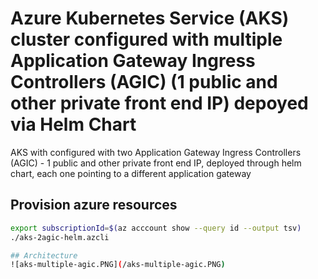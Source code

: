 # Azure Kubernetes Service (AKS) cluster configured with multiple Application Gateway Ingress Controllers (AGIC) (1 public and other private front end IP) depoyed via Helm Chart
AKS with configured with two Application Gateway Ingress Controllers (AGIC) - 1 public and other private front end IP, deployed through helm chart, each one pointing to a different application gateway

## Provision azure resources
```bash
export subscriptionId=$(az acccount show --query id --output tsv)
./aks-2agic-helm.azcli

## Architecture
![aks-multiple-agic.PNG](/aks-multiple-agic.PNG)
